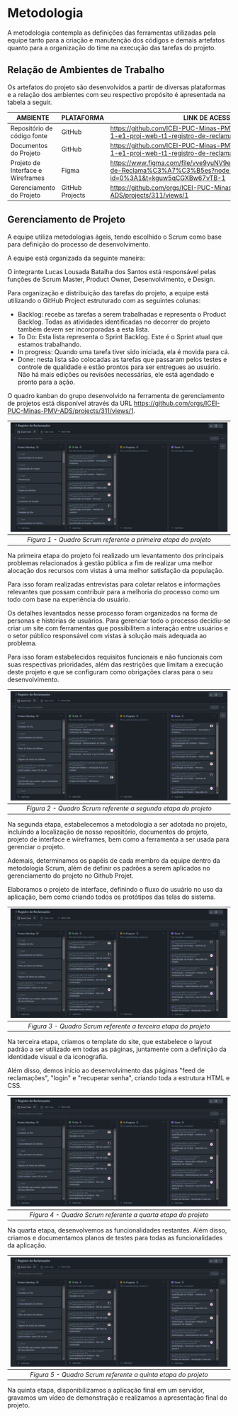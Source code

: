 
# Metodologia

A metodologia contempla as definições das ferramentas utilizadas pela equipe tanto para a criação e manutenção dos códigos e demais artefatos quanto para a organização do time na execução das tarefas do projeto.

## Relação de Ambientes de Trabalho

Os artefatos do projeto são desenvolvidos a partir de diversas plataformas e a relação dos ambientes com seu respectivo propósito é apresentada na tabela a seguir.

|         AMBIENTE          |        PLATAFORMA         |                  LINK DE ACESSO                               |
|----------------------------|---------------------------|---------------------------------------------------------------|
|Repositório de código fonte |         GitHub            | https://github.com/ICEI-PUC-Minas-PMV-ADS/pmv-ads-2023-1-e1-proj-web-t1-registro-de-reclamacoes
|Documentos do Projeto       |         GitHub            | https://github.com/ICEI-PUC-Minas-PMV-ADS/pmv-ads-2023-1-e1-proj-web-t1-registro-de-reclamacoes/tree/main/docs
|Projeto de Interface e Wireframes|   Figma              | https://www.figma.com/file/vve9yuNV9e0VifPQLMX20w/Registro-de-Reclama%C3%A7%C3%B5es?node-id=0%3A1&t=kguw5qCGXBw67vTB-1    
|Gerenciamento do Projeto     | GitHub Projects          | https://github.com/orgs/ICEI-PUC-Minas-PMV-ADS/projects/311/views/1



## Gerenciamento de Projeto

A equipe utiliza metodologias ágeis, tendo escolhido o Scrum como base para definição do
processo de desenvolvimento.

A equipe está organizada da seguinte maneira:

O integrante Lucas Lousada Batalha dos Santos está responsável pelas funções de Scrum Master, Product Owner, Desenvolvimento, e Design.

Para organização e distribuição das tarefas do projeto, a equipe está utilizando o GitHub Project estruturado com as seguintes colunas:

  * Backlog: recebe as tarefas a serem trabalhadas e representa o Product Backlog. Todas as atividades identificadas no decorrer do projeto também devem ser incorporadas a esta lista.
  * To Do: Esta lista representa o Sprint Backlog. Este é o Sprint atual que estamos trabalhando.
  * In progress: Quando uma tarefa tiver sido iniciada, ela é movida para cá.
  * Done: nesta lista são colocadas as tarefas que passaram pelos testes e controle de qualidade e estão prontos para ser entregues ao usuário. Não há mais edições ou     revisões necessárias, ele está agendado e pronto para a ação.

O quadro kanban do grupo desenvolvido na ferramenta de gerenciamento de projetos está
disponível através da URL https://github.com/orgs/ICEI-PUC-Minas-PMV-ADS/projects/311/views/1.

| ![Figura 1 - Quadro Scrum do Projeto](./img/sprint-0.png "Figura 1")
|:--:| 
| *Figura 1 - Quadro Scrum referente a primeira etapa do projeto* |

Na primeira etapa do projeto foi realizado um levantamento dos principais problemas relacionados à gestão pública a fim de realizar uma melhor alocação dos recursos com vistas à uma melhor satisfação da população. 

Para isso foram realizadas entrevistas para coletar relatos e informações relevantes que possam contribuir para a melhoria do processo como um todo com base na experiência do usuário.

Os detalhes levantados nesse processo foram organizados na forma de personas e histórias de usuários.
Para gerenciar todo o processo decidiu-se criar um site com ferramentas que possibilitem a interação entre usuários e o setor público responsável com vistas à solução mais adequada ao problema. 

Para isso foram estabelecidos requisitos funcionais e não funcionais com suas respectivas prioridades, além das restrições que limitam a execução deste projeto e que se configuram como obrigações claras para o seu desenvolvimento.

| ![Figura 2 - Quadro Scrum do Projeto](./img/sprint-1.png "Figura 2")
|:--:| 
| *Figura 2 - Quadro Scrum referente a segunda etapa do projeto* |

Na segunda etapa, estabelecemos a metodologia a ser adotada no projeto, incluindo a localização de nosso repositório, documentos do projeto, projeto de interface e wireframes, bem como a ferramenta a ser usada para gerenciar o projeto.

Ademais, determinamos os papéis de cada membro da equipe dentro da metodologia Scrum, além de definir os padrões a serem aplicados no gerenciamento do projeto no Github Projet.

Elaboramos o projeto de interface, definindo o fluxo do usuário no uso da aplicação, bem como criando todos os protótipos das telas do sistema.

| ![Figura 3 - Quadro Scrum do Projeto](./img/sprint-2.png "Figura 3")
|:--:| 
| *Figura 3 - Quadro Scrum referente a terceira etapa do projeto* |

Na terceira etapa, criamos o template do site, que estabelece o layout padrão a ser utilizado em todas as páginas, juntamente com a definição da identidade visual e da iconografia.

Além disso, demos início ao desenvolvimento das páginas "feed de reclamações", "login" e "recuperar senha", criando toda a estrutura HTML e CSS.

| ![Figura 4 - Quadro Scrum do Projeto](./img/sprint-2.png "Figura 4")
|:--:| 
| *Figura 4 - Quadro Scrum referente a quarta etapa do projeto* |

Na quarta etapa, desenvolvemos as funcionalidades restantes. Além disso, criamos e documentamos planos de testes para todas as funcionalidades da aplicação.

| ![Figura 5 - Quadro Scrum do Projeto](./img/sprint-2.png "Figura 5")
|:--:| 
| *Figura 5 - Quadro Scrum referente a quinta etapa do projeto* |

Na quinta etapa, disponibilizamos a aplicação final em um servidor, gravamos um vídeo de demonstração e realizamos a apresentação final do projeto.